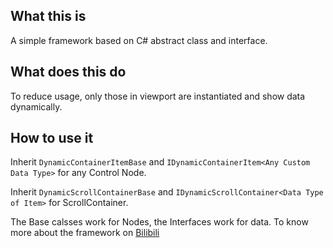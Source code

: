 ## What this is
A simple framework based on C# abstract class and interface.
## What does this do
To reduce usage, only those in viewport are instantiated and show data dynamically.
## How to use it
Inherit `DynamicContainerItemBase` and `IDynamicContainerItem<Any Custom Data Type>` for any Control Node.

Inherit `DynamicScrollContainerBase` and `IDynamicScrollContainer<Data Type of Item>` for ScrollContainer.

The Base calsses work for Nodes, the Interfaces work for data.
To know more about the framework on [Bilibili](https://www.bilibili.com/video/BV1Mr421A7Va)
